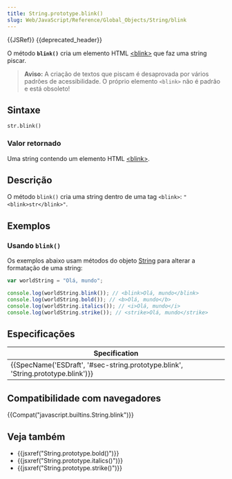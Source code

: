 ```yaml
---
title: String.prototype.blink()
slug: Web/JavaScript/Reference/Global_Objects/String/blink
---
```


{{JSRef}} {{deprecated_header}}

O método **`blink()`** cria um elemento HTML [\<blink>](/pt-BR/docs/Web/HTML/Element/blink) que faz uma string piscar.

> **Aviso:** A criação de textos que piscam é desaprovada por vários padrões de acessibilidade. O próprio elemento `<blink>` não é padrão e está obsoleto!

## Sintaxe

```
str.blink()
```

### Valor retornado

Uma string contendo um elemento HTML [\<blink>](/pt-BR/docs/Web/HTML/Element/blink).

## Descrição

O método `blink()` cria uma string dentro de uma tag `<blink>`:
`"<blink>str</blink>"`.

## Exemplos

### Usando `blink()`

Os exemplos abaixo usam métodos do objeto [String](/pt-BR/docs/Web/JavaScript/Reference/Global_Objects/String#M%C3%A9todos_gen%C3%A9ricos_de_Strings) para alterar a formatação de uma string:

```js
var worldString = "Olá, mundo";

console.log(worldString.blink()); // <blink>Olá, mundo</blink>
console.log(worldString.bold()); // <b>Olá, mundo</b>
console.log(worldString.italics()); // <i>Olá, mundo</i>
console.log(worldString.strike()); // <strike>Olá, mundo</strike>
```

## Especificações

| Specification                                                                    |
| -------------------------------------------------------------------------------- |
| {{SpecName('ESDraft', '#sec-string.prototype.blink', 'String.prototype.blink')}} |

## Compatibilidade com navegadores

{{Compat("javascript.builtins.String.blink")}}

## Veja também

- {{jsxref("String.prototype.bold()")}}
- {{jsxref("String.prototype.italics()")}}
- {{jsxref("String.prototype.strike()")}}
